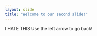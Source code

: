 ```yaml
---
layout: slide
title: "Welcome to our second slide!"
---
```

I HATE THIS
Use the left arrow to go back!
